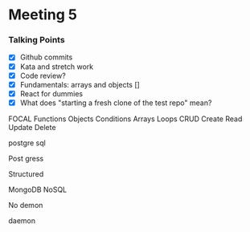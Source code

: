 # Meeting 5

### Talking Points
- [x] Github commits
- [x] Kata and stretch work
- [x] Code review?
- [x] Fundamentals: arrays and objects []
- [x] React for dummies
- [x] What does "starting a fresh clone of the test repo" mean?

FOCAL  Functions Objects Conditions Arrays Loops
CRUD Create Read Update Delete

postgre sql

Post gress

Structured

MongoDB NoSQL


No demon

daemon







